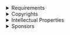 ﻿  
<details>
<summary>Requirements</summary>
<pre>
Respect my copyrights and intellectual properties, and be one of my sponsors, for having authorization to use privately my works.
</pre>
</details>  
  
<details>
<summary>Copyrights</summary>
<pre>
All rights reserved, no permissions granted, no free charges, no redistributions, no derivatives, no modifications, no reproduces, no reuses, no public uses, no business uses, no military uses, no lethal uses, no research uses, even published publicly.
</pre>
</details>  
  
<details>
<summary>Intellectual Properties</summary>
<pre>
Source codes, programs, dependencies, libraries, equations, methods, informations, documentations, websites, extensions, books, designs, concepts, ideas, and all my works are my properties. I retain all rights on it, and no one may infringe my copyrights.
</pre>
</details>  
  
<details>
<summary>Sponsors</summary>
<pre>
https://github.com/sponsors/michaelandrefraniatte
</pre>
</details>  
  